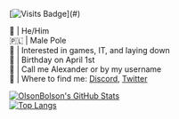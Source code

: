 [![Visits Badge](https://visitor-badge.glitch.me/badge?page_id=OlsonBolson-dev.visitor-badge&right_color=RGB(142,83,201)&left_text=My%20Page%20Visits)](#)

:man: | He/Him  <br />
:poland: | Male Pole  <br />
:brain: | Interested in games, IT, and laying down  <br />
:birthday: | Birthday on April 1st  <br />
:call_me_hand: | Call me Alexander or by my username  <br />
:round_pushpin: | Where to find me: [Discord](https://discord.com/users/444131047316389888), [Twitter](https://twitter.com/OlsonBolson_dev) <br />

[![OlsonBolson's GitHub Stats](https://github-readme-stats.vercel.app/api?username=OlsonBolson-dev&show_icons=true&theme=material-palenight)](#) <br />
[![Top Langs](https://github-readme-stats.vercel.app/api/top-langs/?username=OlsonBolson-dev&layout=compact)](#)
